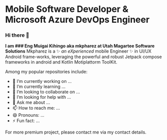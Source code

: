 # Mobile Software Developer & Microsoft Azure DevOps Engineer 

### Hi there 👋


**I am ### Eng Muigai Kihingo aka mkpharez at Utah Magartee Software Solutions** 
Mkpharez is a ✨ _an eXperienced_ mobile Engineer ✨ in UI/UX Android frame-works, leveraging the powerful and robust Jetpack compose frameworks in android and Kotlin Motiplattorm ToolKit.


Among my popular repositories include:

- 🔭 I’m currently working on ...
- 🌱 I’m currently learning ...
- 👯 I’m looking to collaborate on ...
- 🤔 I’m looking for help with ...
- 💬 Ask me about ...
- 📫 How to reach me: ...
- 😄 Pronouns: ...
- ⚡ Fun fact: ...

For more premium project, please contact me via my contact details.

